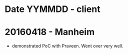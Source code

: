 # Date YYMMDD - client

# 20160418 - Manheim

- demonstrated PoC with Praveen. Went over very well.
